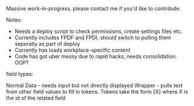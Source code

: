 Massive work-in-progress, please contact me if you'd like to contribute.

Notes:
 - Needs a deploy script to check permissions, create settings files  etc.
 - Currently includes FPDF and FPDI, should switch to pulling them seperatly as part of deploy
 - Currently has loads workplace-specific content
 - Code has got uber messy due to rapid hacks, needs consolidation. OOP?
 
 field types:
 
 Normal
 Data - needs input but not directly displayed
 Wrapper - pulls text from other field values to fill in tokens. Tokens take the form {X} where X is the id of the related field
